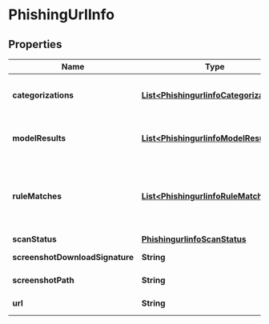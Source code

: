 # PhishingUrlInfo

## Properties
Name | Type | Description | Notes
------------ | ------------- | ------------- | -------------
**categorizations** | [**List&lt;PhishingurlinfoCategorizations&gt;**](PhishingurlinfoCategorizations.md) | List of categorizations applied to this submission. |  [optional]
**modelResults** | [**List&lt;PhishingurlinfoModelResults&gt;**](PhishingurlinfoModelResults.md) | List of model results for completed scans. |  [optional]
**ruleMatches** | [**List&lt;PhishingurlinfoRuleMatches&gt;**](PhishingurlinfoRuleMatches.md) | List of signatures that matched against site content found when crawling the URL. |  [optional]
**scanStatus** | [**PhishingurlinfoScanStatus**](PhishingurlinfoScanStatus.md) |  |  [optional]
**screenshotDownloadSignature** | **String** | For internal use. |  [optional]
**screenshotPath** | **String** | For internal use. |  [optional]
**url** | **String** | URL that was submitted. |  [optional]
